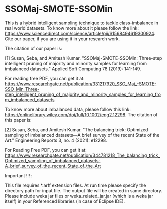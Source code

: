 # SSOMaj-SMOTE-SSOMin
This is a hybrid intelligent sampling technique to tackle class-imbalance in real world datasets. To know more about it please follow the link: https://www.sciencedirect.com/science/article/pii/S1568494619300924. Cite our paper, if you are using it in your research work. 

The citation of our paper is: 

[1] Susan, Seba, and Amitesh Kumar. "SSOMaj-SMOTE-SSOMin: Three-step intelligent pruning of majority and minority samples for learning from imbalanced datasets." Applied Soft Computing 78 (2019): 141-149.

For reading free PDF, you can get it at: https://www.researchgate.net/publication/331217920_SSO_Maj_-SMOTE-SSO_Min_Three-step_intelligent_pruning_of_majority_and_minority_samples_for_learning_from_imbalanced_datasets 

To know more about imbalanced data, please follow this link: https://onlinelibrary.wiley.com/doi/full/10.1002/eng2.12298. The citation of this paper is:

[2] Susan, Seba, and Amitesh Kumar. "The balancing trick: Optimized sampling of imbalanced datasets—A brief survey of the recent State of the Art." Engineering Reports 3, no. 4 (2021): e12298.

For Reading Free PDF, you can get it at: https://www.researchgate.net/publication/344781218_The_balancing_trick_Optimized_sampling_of_imbalanced_datasets-A_brief_survey_of_the_recent_State_of_the_Art


Important !!! :

This file requires *.arff extension files. At run time please specify the directory path for input file. The output file will be created in same directory. Please include weka jar files or weka_related_jar.jar (which is a weka jar itself) in your Referenced libraries (in case of Eclipse IDE).


